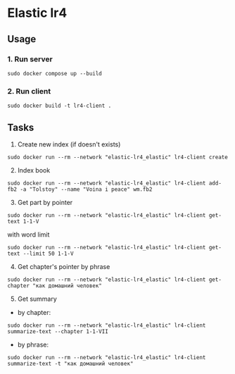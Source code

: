 # Elastic lr4

## Usage

### 1. Run server

```
sudo docker compose up --build
```

### 2. Run client

```
sudo docker build -t lr4-client .
```

## Tasks

1. Create new index (if doesn't exists)

```
sudo docker run --rm --network "elastic-lr4_elastic" lr4-client create
```

2. Index book 

```
sudo docker run --rm --network "elastic-lr4_elastic" lr4-client add-fb2 -a "Tolstoy" --name "Voina i peace" wm.fb2
```

3. Get part by pointer

```
sudo docker run --rm --network "elastic-lr4_elastic" lr4-client get-text 1-1-V
```

with word limit 

```
sudo docker run --rm --network "elastic-lr4_elastic" lr4-client get-text --limit 50 1-1-V
```

4. Get chapter's pointer by phrase

```
sudo docker run --rm --network "elastic-lr4_elastic" lr4-client get-chapter "как домашний человек"
```
 
5. Get summary

- by chapter:

```
sudo docker run --rm --network "elastic-lr4_elastic" lr4-client summarize-text --chapter 1-1-VII 
```

- by phrase:

```
sudo docker run --rm --network "elastic-lr4_elastic" lr4-client summarize-text -t "как домашний человек"
```
